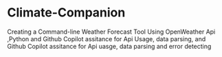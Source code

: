 # Climate-Companion
Creating a Command-line Weather Forecast Tool Using OpenWeather Api ,Python and Github Copilot assitance for Api Usage, data parsing, and Github Copilot assitance for Api uasge, data parsing and error detecting  
